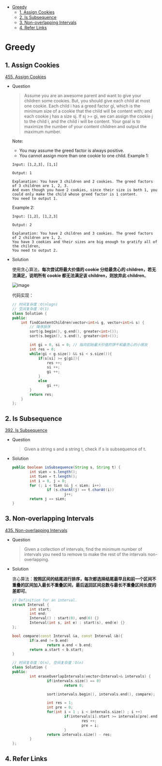 - [Greedy](#greedy)
	- [1. Assign Cookies](#1-assign-cookies)
	- [2. Is Subsequence](#2-is-subsequence)
	- [3. Non-overlapping Intervals](#3-non-overlapping-intervals)
	- [4. Refer Links](#4-refer-links)

# Greedy

## 1. Assign Cookies

[455. Assign Cookies](https://leetcode.com/problems/assign-cookies/description/)

- Question
  > Assume you are an awesome parent and want to give your children some cookies. But, you should give each child at most one cookie. Each child i has a greed factor gi, which is the minimum size of a cookie that the child will be content with; and each cookie j has a size sj. If sj >= gi, we can assign the cookie j to the child i, and the child i will be content. Your goal is to maximize the number of your content children and output the maximum number.
  
  Note:
  - You may assume the greed factor is always positive. 
  - You cannot assign more than one cookie to one child.
  Example 1:
  ```
  Input: [1,2,3], [1,1]
  
  Output: 1
  
  Explanation: You have 3 children and 2 cookies. The greed factors of 3 children are 1, 2, 3. 
  And even though you have 2 cookies, since their size is both 1, you could only make the child whose greed factor is 1 content.
  You need to output 1.
  ```
  Example 2:
  ```
  Input: [1,2], [1,2,3]
  
  Output: 2
  
  Explanation: You have 2 children and 3 cookies. The greed factors of 2 children are 1, 2. 
  You have 3 cookies and their sizes are big enough to gratify all of the children, 
  You need to output 2.
  ```
- Solution
  
  使用贪心算法，**每次尝试将最大价值的 cookie 分给最贪心的 children，若无法满足，说明所有 cookie 都无法满足该 children，则放弃此 children**。

  ![image](http://otaivnlxc.bkt.clouddn.com/jpg/2018/4/24/99e4a0f1b1deccaaa2c27e5d0278367f.jpg)
  
  代码实现：
  ```cpp
  // 时间复杂度：O(nlogn)
  // 空间复杂度：O(1)
  class Solution {
  public:
      int findContentChildren(vector<int>& g, vector<int>& s) {
          // 降序排序
          sort(g.begin(), g.end(), greater<int>());
          sort(s.begin(), s.end(), greater<int>());

          int gi = 0, si = 0; // 指向初始最大价值的饼干和最贪心的小朋友
          int res = 0;
          while(gi < g.size() && si < s.size()){
              if(s[si] >= g[gi]){
                  res ++;
                  si ++;
                  gi ++;
              }
              else
                  gi ++;
          }
          return res;
      }
  };
  ```

## 2. Is Subsequence

[392. Is Subsequence](https://leetcode.com/problems/is-subsequence/)

- Question
	> Given a string s and a string t, check if s is subsequence of t.

- Solution
	```java
	public boolean isSubsequence(String s, String t) {  
			int sLen = s.length();  
			int tLen = t.length();  
			int i = 0, j = 0;  
			for (; i < tLen && j < sLen; i++)
					if (s.charAt(j) == t.charAt(i))
							j++;  
			return j == sLen;  
	}  
	```

## 3. Non-overlapping Intervals

[435. Non-overlapping Intervals](https://leetcode.com/problems/non-overlapping-intervals/description/)

- Question
	> Given a collection of intervals, find the minimum number of intervals you need to remove to make the rest of the intervals non-overlapping.

- Solution
	
	贪心算法：**按照区间的结尾进行排序，每次都选择结尾最早且和前一个区间不重叠的区间加入最长不重叠区间，最后返回区间总数与最长不重叠区间长度的差即可**。

	```cpp
	// Definition for an interval.
	struct Interval {
			int start;
			int end;
			Interval() : start(0), end(0) {}
			Interval(int s, int e) : start(s), end(e) {}
	};

	bool compare(const Interval &a, const Interval &b){
			if(a.end != b.end)
					return a.end < b.end;
			return a.start < b.start;
	}

	// 时间复杂度：O(n), 空间复杂度：O(n)
	class Solution {
	public:
			int eraseOverlapIntervals(vector<Interval>& intervals) {
					if(intervals.size() == 0)
							return 0;

					sort(intervals.begin(), intervals.end(), compare);

					int res = 1;
					int pre = 0;
					for(int i = 1 ; i < intervals.size() ; i ++)
							if(intervals[i].start >= intervals[pre].end){
									res ++;
									pre = i;
							}
					return intervals.size() - res;
			}
	};
	```

## 4. Refer Links